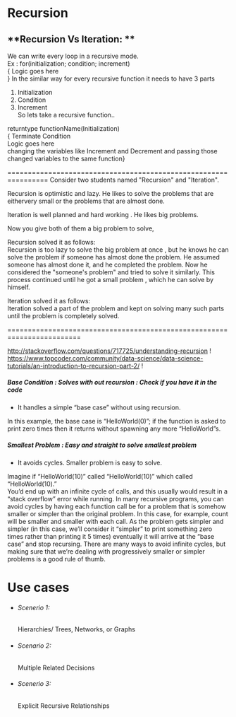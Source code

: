 # Recursion

**Recursion Vs Iteration: **
-------------------------------

We can write every loop in a recursive mode.  
Ex : for(initialization; condition; increment)  
{
      Logic goes here  
}
In the similar way for every recursive function it needs to have 3 parts  
1. Initialization  
2. Condition  
3. Increment  
So lets take a recursive function..  

returntype functionName(Initialization)  
{
       Terminate Condition  
       Logic goes here  
       changing the variables like Increment and Decrement and passing those changed variables to the same function}  
       
================================================================
Consider two students named "Recursion" and "Iteration".  

Recursion  is optimistic and lazy.  He likes to solve the problems that are eithervery small or the problems that are almost done.  

Iteration is well planned and hard working . He likes big problems.  

Now you give both of them a big problem to solve,  

Recursion solved it as follows:  
Recursion  is too lazy to solve the big problem at once , but he knows he can  solve the problem if someone has almost done the problem. He assumed  someone has almost done it, and he completed the problem. Now he  considered the "someone's problem" and tried to solve it similarly. This  process continued until he got a small problem , which he can solve by  himself.  

Iteration solved it as follows:  
Iteration solved a part of the problem and kept on solving many such parts until the problem is completely solved.  

========================================================================

http://stackoverflow.com/questions/717725/understanding-recursion !
https://www.topcoder.com/community/data-science/data-science-tutorials/an-introduction-to-recursion-part-2/ !

##### Base Condition : Solves with out recursion : Check if you have it in the code
* It handles a simple “base case” without using recursion.  

In this example, the base case is “HelloWorld(0)”; if the function is asked to print zero times then it returns without spawning any more “HelloWorld”s.  

##### Smallest Problem : Easy and straight to solve smallest problem

* It avoids cycles. Smaller problem is easy to solve.  

Imagine if “HelloWorld(10)” called “HelloWorld(10)” which called “HelloWorld(10).”   
You’d end up with an infinite cycle of calls, and this usually would result in a “stack overflow” error while running. 
In many recursive programs, you can avoid cycles by having each function call be for a problem that is somehow smaller 
or simpler than the original problem. In this case, for example, count will be smaller and smaller with each call. 
As the problem gets simpler and simpler (in this case, we’ll consider it “simpler” to print something zero times rather than printing it 5 times) 
eventually it will arrive at the “base case” and stop recursing. There are many ways to avoid infinite cycles, 
but making sure that we’re dealing with progressively smaller or simpler problems is a good rule of thumb.

# Use cases  

* ###### Scenerio 1:  
  Hierarchies/ Trees, Networks, or Graphs

* ###### Scenario 2: 
  Multiple Related Decisions

* ###### Scenerio 3:
  Explicit Recursive Relationships
